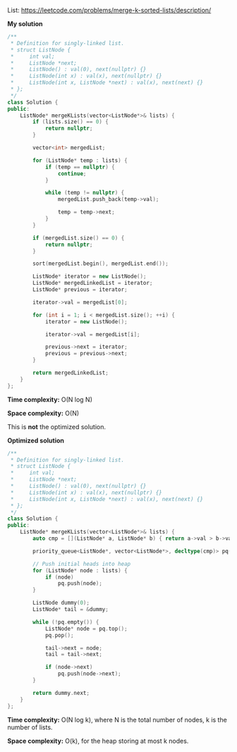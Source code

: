 List: https://leetcode.com/problems/merge-k-sorted-lists/description/

**My solution**

```cpp
/**
 * Definition for singly-linked list.
 * struct ListNode {
 *     int val;
 *     ListNode *next;
 *     ListNode() : val(0), next(nullptr) {}
 *     ListNode(int x) : val(x), next(nullptr) {}
 *     ListNode(int x, ListNode *next) : val(x), next(next) {}
 * };
 */
class Solution {
public:
    ListNode* mergeKLists(vector<ListNode*>& lists) {
        if (lists.size() == 0) {
            return nullptr;
        }

        vector<int> mergedList;

        for (ListNode* temp : lists) {
            if (temp == nullptr) {
                continue;
            }

            while (temp != nullptr) {
                mergedList.push_back(temp->val);

                temp = temp->next;
            }
        }

        if (mergedList.size() == 0) {
            return nullptr;
        }

        sort(mergedList.begin(), mergedList.end());

        ListNode* iterator = new ListNode();
        ListNode* mergedLinkedList = iterator;
        ListNode* previous = iterator;

        iterator->val = mergedList[0];

        for (int i = 1; i < mergedList.size(); ++i) {
            iterator = new ListNode();

            iterator->val = mergedList[i];

            previous->next = iterator;
            previous = previous->next;
        }

        return mergedLinkedList;
    }
};
```

**Time complexity:** O(N log N) 

**Space complexity:** O(N)

This is **not** the optimized solution.

**Optimized solution**

```cpp
/**
 * Definition for singly-linked list.
 * struct ListNode {
 *     int val;
 *     ListNode *next;
 *     ListNode() : val(0), next(nullptr) {}
 *     ListNode(int x) : val(x), next(nullptr) {}
 *     ListNode(int x, ListNode *next) : val(x), next(next) {}
 * };
 */
class Solution {
public:
    ListNode* mergeKLists(vector<ListNode*>& lists) {
        auto cmp = [](ListNode* a, ListNode* b) { return a->val > b->val; };

        priority_queue<ListNode*, vector<ListNode*>, decltype(cmp)> pq(cmp);

        // Push initial heads into heap
        for (ListNode* node : lists) {
            if (node)
                pq.push(node);
        }

        ListNode dummy(0);
        ListNode* tail = &dummy;

        while (!pq.empty()) {
            ListNode* node = pq.top();
            pq.pop();

            tail->next = node;
            tail = tail->next;

            if (node->next)
                pq.push(node->next);
        }

        return dummy.next;
    }
};
```

**Time complexity:** O(N log k), where N is the total number of nodes, k is the number of lists.

**Space complexity:** O(k), for the heap storing at most k nodes.